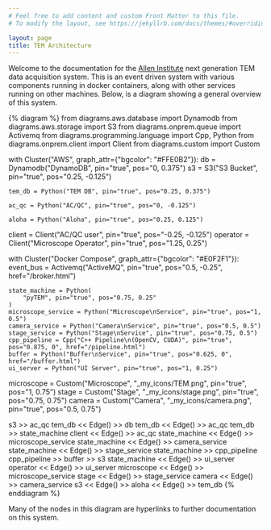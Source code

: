 ```yaml
---
# Feel free to add content and custom Front Matter to this file.
# To modify the layout, see https://jekyllrb.com/docs/themes/#overriding-theme-defaults

layout: page
title: TEM Architecture
---
```


Welcome to the documentation for the [Allen Institute](https://alleninstitute.org/) next generation TEM data acquisition system.
This is an event driven system with various components running in docker containers, along with other services running on other machines.
Below, is a diagram showing a general overview of this system.

{% diagram %}
from diagrams.aws.database import Dynamodb
from diagrams.aws.storage import S3
from diagrams.onprem.queue import Activemq
from diagrams.programming.language import Cpp, Python
from diagrams.onprem.client import Client
from diagrams.custom import Custom

with Cluster("AWS", graph_attr={"bgcolor": "#FFE0B2"}):
    db = Dynamodb("DynamoDB", pin="true", pos="0, 0.375")
    s3 = S3("S3 Bucket", pin="true", pos="0.25, -0.125")

    tem_db = Python("TEM DB", pin="true", pos="0.25, 0.375")

    ac_qc = Python("AC/QC", pin="true", pos="0, -0.125")

    aloha = Python("Aloha", pin="true", pos="0.25, 0.125")

client = Client("AC/QC user", pin="true", pos="-0.25, -0.125")
operator = Client("Microscope Operator", pin="true", pos="1.25, 0.25")

with Cluster("Docker Compose", graph_attr={"bgcolor": "#E0F2F1"}):
    event_bus = Activemq("ActiveMQ", pin="true", pos="0.5, -0.25", href="/broker.html")

    state_machine = Python(
        "pyTEM", pin="true", pos="0.75, 0.25"
    )
    microscope_service = Python("Microscope\nService", pin="true", pos="1, 0.5")
    camera_service = Python("Camera\nService", pin="true", pos="0.5, 0.5")
    stage_service = Python("Stage\nService", pin="true", pos="0.75, 0.5")
    cpp_pipeline = Cpp("C++ Pipeline\n(OpenCV, CUDA)", pin="true", pos="0.875, 0", href="/pipeline.html")
    buffer = Python("Buffer\nService", pin="true", pos="0.625, 0", href="/buffer.html")
    ui_server = Python("UI Server", pin="true", pos="1, 0.25")

microscope = Custom("Microscope", "_my_icons/TEM.png", pin="true", pos="1, 0.75")
stage = Custom("Stage", "_my_icons/stage.png", pin="true", pos="0.75, 0.75")
camera = Custom("Camera", "_my_icons/camera.png", pin="true", pos="0.5, 0.75")

s3 >> ac_qc
tem_db << Edge() >> db
tem_db << Edge() >> ac_qc
tem_db >> state_machine
client << Edge() >> ac_qc
state_machine << Edge() >> microscope_service
state_machine << Edge() >> camera_service
state_machine << Edge() >> stage_service
state_machine >> cpp_pipeline
cpp_pipeline >> buffer >> s3
state_machine << Edge() >> ui_server
operator << Edge() >> ui_server
microscope << Edge() >> microscope_service
stage << Edge() >> stage_service
camera << Edge() >> camera_service
s3 << Edge() >> aloha << Edge() >> tem_db
{% enddiagram %}

Many of the nodes in this diagram are hyperlinks to further documentation on this system.